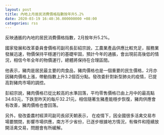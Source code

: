 ```yaml
---
layout: post
title: 內地上月居民消費價格指數按年升5.2%
date: 2020-03-19 16:40:36.000000000 +08:00
categories: rss
---
```


反映通脹的內地的居民消費價格指數，2月按年升5.2%。

國家發展和改革委員會價格司副司長彭紹宗說，工農業產品供應比較充足，服務業發展迅速，物價保持平穩運行的基礎牢固，預計今年的通脹，會出現前高後低的情況，相信今年全年的物價運行，總體將保持在合理區間。

他表示，豬肉是居民最主要的肉食品，豬肉價格也是一個重要的民生價格，2月亦因豬肉價格上漲，帶動指數上升3.2個百分點。發改委針對新型肺炎的疫情，已提高對豬肉市場的調控。

彭紹宗說，豬肉價格已從比較高的水準回落，平均零售價格已由上月中的最高點34.63元，下跌至昨天的每斤32.21元，相信隨著生豬產能穩步恢復，豬肉供應會有改善，豬肉價格也會回落。

另外，發改委農村經濟司副司長邱天朝表示， 在疫情下，因全國很多活禽交易市場要關閉，影響市場供應，南方不少省份，已逐步根據地方情況，有條件和陸續放開活禽交易，問題會有所緩解。
